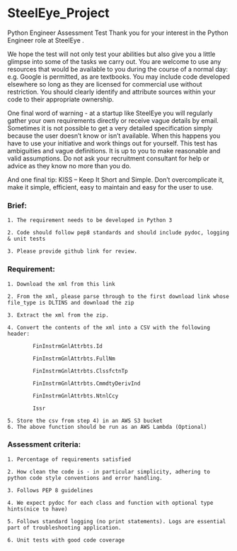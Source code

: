 # SteelEye_Project

Python Engineer Assessment Test
Thank you for your interest in the Python Engineer role at SteelEye .

We hope the test will not only test your abilities but also give you a little glimpse into some of the tasks we carry out. You are welcome to use any resources that would be available to you during the course of a normal day: e.g. Google is permitted, as are textbooks. You may include code developed elsewhere so long as they are licensed for commercial use without restriction. You should clearly identify and attribute sources within your code to their appropriate ownership.

One final word of warning - at a startup like SteelEye you will regularly gather your own requirements directly or receive vague details by email. Sometimes it is not possible to get a very detailed specification simply because the user doesn’t know or isn’t available. When this happens you have to use your initiative and work things out for yourself. This test has ambiguities and vague definitions. It is up to you to make reasonable and valid assumptions. Do not ask your recruitment consultant for help or advice as they know no more than you do.

And one final tip: KISS – Keep It Short and Simple. Don’t overcomplicate it, make it simple, efficient, easy to maintain and easy for the user to use.

### Brief:

	1. The requirement needs to be developed in Python 3
	
	2. Code should follow pep8 standards and should include pydoc, logging & unit tests
	
	3. Please provide github link for review.

### Requirement:

	1. Download the xml from this link
	
	2. From the xml, please parse through to the first download link whose file_type is DLTINS and download the zip
	
	3. Extract the xml from the zip.
	
	4. Convert the contents of the xml into a CSV with the following header:
	
			FinInstrmGnlAttrbts.Id
			
			FinInstrmGnlAttrbts.FullNm
			
			FinInstrmGnlAttrbts.ClssfctnTp
			
			FinInstrmGnlAttrbts.CmmdtyDerivInd
			
			FinInstrmGnlAttrbts.NtnlCcy
			
			Issr
			
	5. Store the csv from step 4) in an AWS S3 bucket
	6. The above function should be run as an AWS Lambda (Optional)

### Assessment criteria:
	1. Percentage of requirements satisfied

	2. How clean the code is - in particular simplicity, adhering to python code style conventions and error handling.

	3. Follows PEP 8 guidelines

	4. We expect pydoc for each class and function with optional type hints(nice to have)

	5. Follows standard logging (no print statements). Logs are essential part of troubleshooting application.

	6. Unit tests with good code coverage
